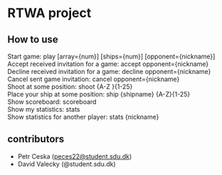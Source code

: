 # RTWA project
## How to use
Start game: play [array={num}] [ships={num}] [opponent={nickname}] \
Accept received invitation for a game: accept opponent={nickname} \
Decline received invitation for a game: decline opponent={nickname} \
Cancel sent game invitation: cancel opponent={nickname} \
Shoot at some position: shoot {A-Z }{1-25} \
Place your ship at some position: ship {shipname} {A-Z}{1-25} \
Show scoreboard: scoreboard \
Show my statistics: stats \
Show statistics for another player: stats {nickname} 

## contributors
- Petr Ceska (peces22@student.sdu.dk)
- David Valecky (@student.sdu.dk)
